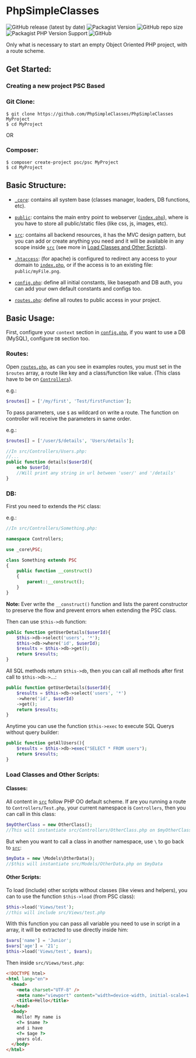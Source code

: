 # PhpSimpleClasses

![GitHub release (latest by date)](https://img.shields.io/github/v/release/PhpSimpleClasses/PhpSimpleClasses?style=for-the-badge)
![Packagist Version](https://img.shields.io/packagist/v/psc/psc?style=for-the-badge)
![GitHub repo size](https://img.shields.io/github/repo-size/PhpSimpleClasses/PhpSimpleClasses?style=for-the-badge)
![Packagist PHP Version Support](https://img.shields.io/packagist/php-v/psc/psc?style=for-the-badge)
![GitHub](https://img.shields.io/github/license/PhpSimpleClasses/PhpSimpleClasses?style=for-the-badge)

Only what is necessary to start an empty Object Oriented PHP project, with a route scheme.

## Get Started:

### Creating a new project PSC Based

### Git Clone:

```shell
$ git clone https://github.com/PhpSimpleClasses/PhpSimpleClasses MyProject
$ cd MyProject
```

OR

### Composer:

```shell
$ composer create-project psc/psc MyProject
$ cd MyProject
```

## Basic Structure:

- [`_core`](_core): contains all system base (classes manager, loaders, DB functions, etc).

- [`public`](public): contains the main entry point to webserver ([`index.php`](public/index.php)), where is you have to store all public/static files (like css, js, images, etc).

- [`src`](src): contains all backend resources, it has the MVC design pattern, but you can add or create anything you need and it will be available in any scope inside [`src`](src) (see more in [Load Classes and Other Scripts](README.md#load-classes-and-other-scripts)).

- [`.htaccess`](.htaccess): (for apache) is configured to redirect any access to your domain to [`index.php`](public/index.php), or if the access is to an existing file: `public/myFile.png`.

- [`config.php`](config.php): define all initial constants, like basepath and DB auth, you can add your own default constants and configs too.

- [`routes.php`](routes.php): define all routes to public access in your project.

## Basic Usage:

First, configure your `context` section in [`config.php`](config.php), if you want to use a DB (MySQL), configure `DB` section too.

### Routes:

Open [`routes.php`](routes.php), as can you see in examples routes, you must set in the `$routes` array, a route like key and a class/function like value.
(This class have to be on [`Controllers`](src/Controllers)).

e.g.:

```php
$routes[] = ['/my/first', 'Test/firstFunction'];
```

To pass parameters, use `$` as wildcard on write a route. The function on controller will receive the parameters in same order.

e.g.:

```php
$routes[] = ['/user/$/details', 'Users/details'];

//In src/Controllers/Users.php:
//...
public function details($userId){
    echo $userId;
    //Will print any string in url between 'user/' and '/details'
}
```

### DB:

First you need to extends the `PSC` class:

e.g.:

```php
//In src/Controllers/Something.php:

namespace Controllers;

use _core\PSC;

class Something extends PSC
{
    public function __construct()
    {
        parent::__construct();
    }
}
```

**Note:** Ever write the `__construct()` function and lists the parent constructor to preserve the flow and prevent errors when extending the PSC class.

Then can use `$this->db` function:

```php
public function getUserDetails($userId){
    $this->db->select('users', '*');
    $this->db->where('id', $userId);
    $results = $this->db->get();
    return $results;
}
```

All SQL methods return `$this->db`, then you can call all methods after first call to `$this->db->`...:

```php
public function getUserDetails($userId){
    $results = $this->db->select('users', '*')
    ->where('id', $userId)
    ->get();
    return $results;
}
```

Anytime you can use the function `$this->exec` to execute SQL Querys without query builder:

```php
public function getAllUsers(){
    $results = $this->db->exec("SELECT * FROM users");
    return $results;
}
```

### Load Classes and Other Scripts:

#### Classes:

All content in [`src`](src) follow PHP OO default scheme. If are you running a route to `Controllers/Test.php`, your current namespace is `Controllers`, then you can call in this class:

```php
$myOtherClass = new OtherClass();
//This will instantiate src/Controllers/OtherClass.php on $myOtherClass
```

But when you want to call a class in another namespace, use `\` to go back to [`src`](src):

```php
$myData = new \Models\OtherData();
//$this will instantiate src/Models/OtherData.php on $myData
```

#### Other Scripts:

To load (include) other scripts without classes (like views and helpers), you can to use the function `$this->load` (from PSC class):

```php
$this->load('Views/test');
//this will include src/Views/test.php
```

With this function you can pass all variable you need to use in script in a array, it will be extracted to use directly inside him:

```php
$vars['name'] = 'Junior';
$vars['age'] = '21';
$this->load('Views/test', $vars);
```

Then inside `src/Views/test.php`:

```html
<!DOCTYPE html>
<html lang="en">
  <head>
    <meta charset="UTF-8" />
    <meta name="viewport" content="width=device-width, initial-scale=1.0" />
    <title>Hello</title>
  </head>
  <body>
    Hello! My name is
    <?= $name ?>
    and i have
    <?= $age ?>
    years old.
  </body>
</html>
```
